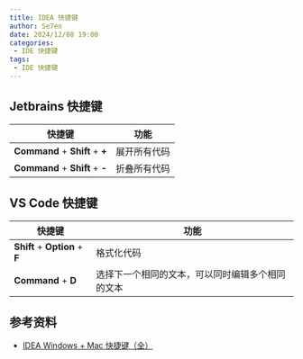 ```yaml
---
title: IDEA 快捷键
author: Se7en
date: 2024/12/08 19:00
categories:
 - IDE 快捷键
tags:
 - IDE 快捷键
---
```


## Jetbrains 快捷键

|  快捷键   | 功能  |
|  ----  | ----  |
| **Command** + **Shift** + **+**  | 展开所有代码 |
| **Command** + **Shift** + **-**  | 折叠所有代码 |

## VS Code 快捷键

|  快捷键   | 功能  |
|  ----  | ----  |
| **Shift** + **Option** + **F**  | 格式化代码 |
| **Command** + **D**  |  选择下一个相同的文本，可以同时编辑多个相同的文本 |

## 参考资料

- [IDEA Windows + Mac 快捷键（全）](https://cloud.tencent.com/developer/article/1767794)